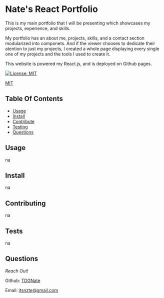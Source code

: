 # Nate's React Portfolio

This is my main portfolio that I will be presenting which showcases my projects, experience, and skills.

My portfolio has an about me, projects, skills, and a contact section modularized into componets. And if the viewer chooses to dedicate their atention to just my projects, I created a whole page displaying every single one of my projects and the tools I used to create it.

This website is powered my React.js, and is deployed on Github pages.

[![License: MIT](https://img.shields.io/badge/License-MIT-yellow.svg)](https://opensource.org/licenses/MIT)

[MIT](https://choosealicense.com/licenses/mit/)

## Table Of Contents

- [Usage](#usage)
- [Install](#install)
- [Contribute](#contributing)
- [Testing](#tests)
- [Questions](#questions)

## Usage

na

## Install

na

## Contributing

na

## Tests

na

## Questions

_Reach Out!_

Github: [TDGNate](https://github.com/TDGNate)

Email: itsnzte@gmail.com
